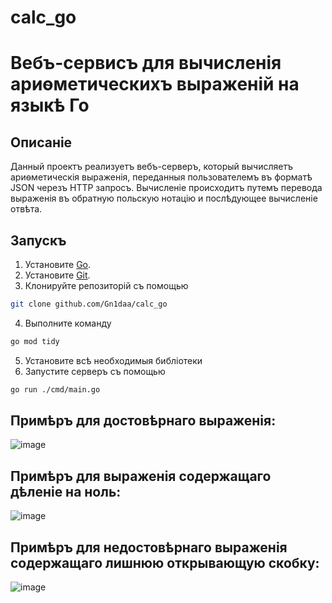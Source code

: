 # calc_go
# Вебъ​-сервисъ для вычисленія ариѳметическихъ выраженій на языкѣ Го 
## Описаніе 
Данный проектъ реализуетъ ​вебъ​-серверъ, который вычисляетъ ​ариѳметическія​ выраженія, ​переданныя​ пользователемъ въ форматѣ JSON черезъ HTTP запросъ. Вычисленіе происходитъ путемъ перевода выраженія въ обратную польскую нотацію и послѣдующее вычисленіе отвѣта.
## Запускъ 
1. Установите [Go](https://go.dev/dl/).
2. Установите [Git](https://git-scm.com/downloads). 
3. ​Клонируйте​ ​репозиторій​ съ помощью
 ```bash
git clone github.com/Gn1daa/calc_go
```
4. Выполните команду
 ```bash
 go mod tidy
 ```
5. Установите ​всѣ​ не​обходимыя​ библіотеки 
6. Запустите серверъ съ помощью
 ```bash
 go run ./cmd/main.go
 ```
## Примѣръ для достовѣрнаго выраженія:
![image](https://github.com/user-attachments/assets/f47aff36-3e51-4609-be9b-0a8158fcf0be)
## Примѣръ для выраженія содержащаго дѣленіе на ноль:
![image](https://github.com/user-attachments/assets/17f6dce2-15d2-4093-a0b9-39203de46ed0)
## Примѣръ для недостовѣрнаго выраженія содержащаго лишнюю открывающую скобку:
![image](https://github.com/user-attachments/assets/9f5bef78-798a-4296-b809-c59b35be7a60)

